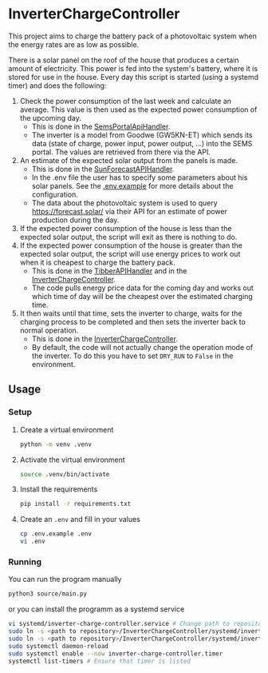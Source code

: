 # InverterChargeController

This project aims to charge the battery pack of a photovoltaic system when the energy rates are as low as possible.

There is a solar panel on the roof of the house that produces a certain amount of electricity. This power is fed into
the system's battery, where it is stored for use in the house. Every day this script is started (using a systemd timer)
and does the following:
  1. Check the power consumption of the last week and calculate an average. This value is then used as the expected power consumption of the upcoming day.
     - This is done in the [SemsPortalApiHandler](source/sems_portal_api_handler.py).
     - The inverter is a model from Goodwe (GW5KN-ET) which sends its data (state of charge, power input, power output, ...) into the SEMS portal. The values are retrieved from there via the API.
  2. An estimate of the expected solar output from the panels is made.
     - This is done in the [SunForecastAPIHandler](source/sun_forecast_api_handler.py).
     - In the .env file the user has to specify some parameters about his solar panels. See the [.env.example](.env.example) for more details about the configuration.
     - The data about the photovoltaic system is used to query https://forecast.solar/ via their API for an estimate of power production during the day.
  3. If the expected power consumption of the house is less than the expected solar output, the script will exit as
     there is nothing to do.
  4. If the expected power consumption of the house is greater than the expected solar output, the script will use
     energy prices to work out when it is cheapest to charge the battery pack.
     - This is done in the [TibberAPIHandler](source/tibber_api_handler.py) and in the [InverterChargeController](source/inverterchargecontroller.py).
     - The code pulls energy price data for the coming day and works out which time of day will be the cheapest over the
       estimated charging time.
  5. It then waits until that time, sets the inverter to charge, waits for the charging process to be completed and then
     sets the inverter back to normal operation.
      - This is done in the [InverterChargeController](source/inverterchargecontroller.py).
      - By default, the code will not actually change the operation mode of the inverter. To do this you have to set `DRY_RUN` to `False` in the environment.

## Usage

### Setup

1. Create a virtual environment
   ```bash
   python -m venv .venv
   ```
2. Activate the virtual environment
   ```bash
   source .venv/bin/activate
   ```
3. Install the requirements
   ```bash
   pip install -r requirements.txt
   ```
4. Create an `.env` and fill in your values
   ```bash
   cp .env.example .env
   vi .env
   ```

### Running
You can run the program manually
```bash
python3 source/main.py
```
or you can install the programm as a systemd service
```bash
vi systemd/inverter-charge-controller.service # Change path to repository and user
sudo ln -s <path to repository>/InverterChargeController/systemd/inverter-charge-controller.service /etc/systemd/system
sudo ln -s <path to repository>/InverterChargeController/systemd/inverter-charge-controller.timer /etc/systemd/system
sudo systemctl daemon-reload
sudo systemctl enable --now inverter-charge-controller.timer
systemctl list-timers # Ensure that timer is listed
```
